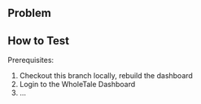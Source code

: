 ## Problem
<!-- outline the problem or scenario that this PR aims to fix or simplify -->
<!-- link to any related issues that should be closed as a result of this PR -->
<!-- NOTE: You can include "Fixes #00" for the related issues to automatically close them when the PR is merged->
  
## Approach
<!-- describe how the changes introduced by this PR will solve or address the above problem -->
  
## How to Test
<!-- include step-by-step test case for exercising the functionality affected by the changes in this PR -->
  
Prerequisites: <!-- e.g. Tale created/launched, at least one file/folder, etc -->

1. Checkout this branch locally, rebuild the dashboard
2. Login to the WholeTale Dashboard
3. ...
